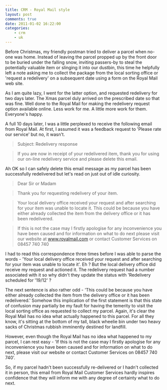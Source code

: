 ```yaml
---
title: CRM - Royal Mail style
layout: post
comments: true
date: 2011-01-02 16:22:00
categories:
    - crm
    - uk
---
```

Before Christmas, my friendly postman tried to deliver a parcel when
no-one was home. Instead of leaving the parcel propped up by the front
door to be buried under the falling snow, inviting passers-by to steal
the potentially valuable item or slinging it into our dustbin, this
time he helpfully left a note asking me to collect the package from
the local sorting office or 'request a redelivery' on a subsequent
date using a form on the Royal Mail web site.

As I am quite lazy, I went for the latter option, and requested
redelivery for two days later. The Xmas parcel duly arrived on the
prescribed date so that was fine. Well done to the Royal Mail for
making the redelivery request option available online. Less work for
me. A little more work for them. Everyone's happy.

A full 10 days later, I was a little perplexed to receive the
following email from Royal Mail. At first, I assumed it was a feedback
request to 'Please rate our service' but no, it wasn't.

> Subject: Redelivery response

> If you are now in receipt of your redelivered item, thank you for
> using our on-line redelivery service and please delete this email.

Ah OK so I can safely delete this email message as my parcel has been
successfully redelivered but let's read on just out of idle curiosity.

> Dear Sir or Madam

> Thank you for requesting redelivery of your item.

> Your local delivery office received your request and after searching
> for your item was unable to locate it. This could be because you have
> either already collected the item from the delivery office or it has
> been redelivered.

> If this is not the case may I firstly apologise for any
> inconvenience you have been caused and for information on what to do
> next please visit our website at www.royalmail.com or contact Customer
> Services on 08457 740 740

I had to read this correspondence three times before I was able to
parse the words - 'Your local delivery office received your request
and after searching for your item was unable to locate it'. Eh ? But
the local delivery office did receive my request and actioned it. The
redelivery request had a number associated with it so why didn't they
update the status with 'Redelivery scheduled for '19/12' ?

The next sentence is also rather odd - 'This could be because you have
either already collected the item from the delivery office or it has
been redelivered.' Somehow this implication of the first statement is
that this state of confusion may partially be my fault for having the
temerity to visit the local sorting office as requested to collect my
parcel. Again, it's clear the Royal Mail has no idea what actually
happened to this parcel. For all they know, it's sitting at the bottom
of my tall, black wheelie bin under two heavy sacks of Christmas
rubbish imminently destined for landfill.

However, even though the Royal Mail has no idea what happened to my
parcel, I can rest easy - 'If this is not the case may I firstly
apologise for any inconvenience you have been caused and for
information on what to do next, please visit our website or contact
Customer Services on 08457 740 740'.

So, if my parcel hadn't been successfully re-delivered or I hadn't
collected it in person, this email from Royal Mail Customer Services
hardly inspires confidence that they will inform me with any degree of
certainty what to do next.
